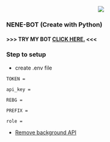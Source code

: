 <p align="center">
    <a href="https://discord.com/invite/cF4W869vgJ" alt="Discord" title="My-server">
        <img src="https://img.shields.io/discord/864742131209076776?color=7289DA&logo=discord&logoColor=white&style=for-the-badge"/>
    </a>
</p>

### NENE-BOT (Create with Python)
#### >>> TRY MY BOT [CLICK HERE.](https://discord.com/invite/cF4W869vgJ) <<<
### Step to setup
- create .env file
```.env
TOKEN = 

api_key = 

REBG = 

PREFIX = 

role = 

```
- [Remove background API](https://www.remove.bg/dashboard#api-key)
